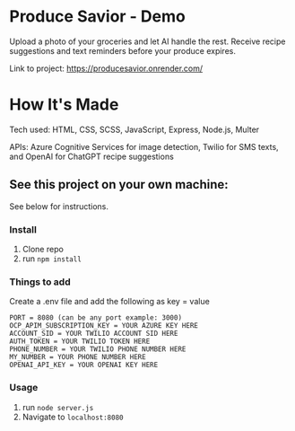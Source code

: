 # Produce Savior - Demo

Upload a photo of your groceries and let AI handle the rest. Receive recipe suggestions and text reminders before your produce expires.

Link to project: https://producesavior.onrender.com/

# How It's Made
Tech used: HTML, CSS, SCSS, JavaScript, Express, Node.js, Multer

APIs: Azure Cognitive Services for image detection, Twilio for SMS texts, and OpenAI for ChatGPT recipe suggestions

## See this project on your own machine:
See below for instructions.

### Install
1. Clone repo
2. run `npm install`

### Things to add
Create a .env file and add the following as key = value
```
PORT = 8080 (can be any port example: 3000)
OCP_APIM_SUBSCRIPTION_KEY = YOUR AZURE KEY HERE
ACCOUNT_SID = YOUR TWILIO ACCOUNT SID HERE
AUTH_TOKEN = YOUR TWILIO TOKEN HERE
PHONE_NUMBER = YOUR TWILIO PHONE NUMBER HERE
MY_NUMBER = YOUR PHONE NUMBER HERE
OPENAI_API_KEY = YOUR OPENAI KEY HERE
```

### Usage
1. run `node server.js`
2. Navigate to `localhost:8080`